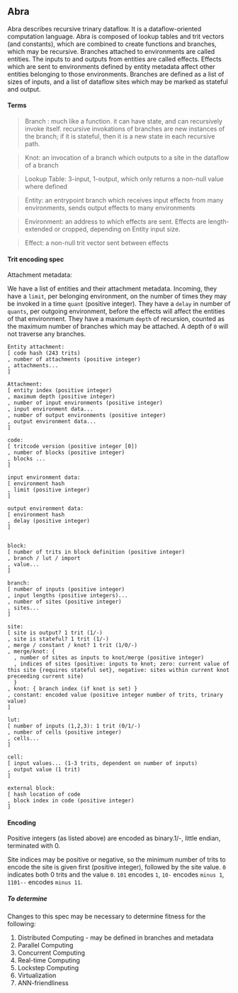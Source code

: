 ## Abra

Abra describes recursive trinary dataflow. It is a dataflow-oriented computation language.
Abra is composed of lookup tables and trit vectors (and constants), which are combined to create functions and branches, which may be recursive.
Branches attached to environments are called entities.
The inputs to and outputs from entities are called effects.
Effects which are sent to environments defined by entity metadata affect other entities belonging to those environments.
Branches are defined as a list of sizes of inputs, and a list of dataflow sites which may be marked as stateful and output.

#### Terms

> Branch : much like a function. it can have state, and can recursively invoke itself. 
recursive invokations of branches are new instances of the branch; if it is stateful, then it is a new state in each recursive path.

> Knot: an invocation of a branch which outputs to a site in the dataflow of a branch

> Lookup Table: 3-input, 1-output, which only returns a non-null value where defined

> Entity: an entrypoint branch which receives input effects from many environments, sends output effects to many environments

> Environment: an address to which effects are sent. Effects are length-extended or cropped, depending on Entity input size.

> Effect: a non-null trit vector sent between effects

#### Trit encoding spec

Attachment metadata:

We have a list of entities and their attachment metadata. Incoming, they have a `limit`, per belonging environment, on the number of times they may be invoked in a time `quant` (positive integer). They have a `delay` in number of `quants`, per outgoing environment, before the effects will affect the entities of that environment. They have a maximum `depth` of recursion, counted as the maximum number of branches which may be attached. A depth of `0` will not traverse any branches.

```
Entity attachment:
[ code hash (243 trits)
, number of attachments (positive integer)
, attachments...
]

Attachment:
[ entity index (positive integer)
, maximum depth (positive integer)
, number of input environments (positive integer)
, input environment data...
, number of output environments (positive integer)
, output environment data...
]

code:
[ tritcode version (positive integer [0])
, number of blocks (positive integer)
, blocks ...
]

input environment data:
[ environment hash
, limit (positive integer)
]

output environment data:
[ environment hash
, delay (positive integer)
]


block:
[ number of trits in block definition (positive integer)
, branch / lut / import
, value...
]

branch:
[ number of inputs (positive integer)
, input lengths (positive integers)...
, number of sites (positive integer)
, sites...
]

site:
[ site is output? 1 trit (1/-)
, site is stateful? 1 trit (1/-)
, merge / constant / knot? 1 trit (1/0/-)
, merge/knot: {
  , number of sites as inputs to knot/merge (positive integer)
  , indices of sites (positive: inputs to knot; zero: current value of this site {requires stateful set}, negative: sites within current knot preceeding current site)
  }
, knot: { branch index (if knot is set) }
, constant: encoded value (positive integer number of trits, trinary value)
]

lut:
[ number of inputs (1,2,3): 1 trit (0/1/-)
, number of cells (positive integer)
, cells...
]

cell:
[ input values... (1-3 trits, dependent on number of inputs)
, output value (1 trit)
]

external block:
[ hash location of code
, block index in code (positive integer)
]
```


#### Encoding
Positive integers (as listed above) are encoded as binary.1/-, little endian, terminated with 0.

Site indices may be positive or negative, so the minimum number of trits to encode the site is given first (positive integer), followed by the site value. `0` indicates both 0 trits and the value `0`. `101` encodes `1`, `10-` encodes `minus 1`, `1101--` encodes `minus 11`.

##### To determine
Changes to this spec may be necessary to determine fitness for the following:

1. Distributed Computing - may be defined in branches and metadata
2. Parallel Computing
3. Concurrent Computing
4. Real-time Computing
5. Lockstep Computing
6. Virtualization
7. ANN-friendliness

